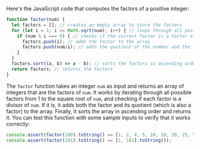 Here's the JavaScript code that computes the factors of a positive integer:
```javascript
function factor(num) {
  let factors = []; // creates an empty array to store the factors
  for (let i = 1; i <= Math.sqrt(num); i++) { // loops through all possible factors from 1 to the square root of the number
    if (num % i === 0) { // checks if the current factor is a factor of the number
      factors.push(i); // adds the factor to the array
      factors.push(num/i); // adds the quotient of the number and the factor to the array
    }
  }
  factors.sort((a, b) => a - b); // sorts the factors in ascending order
  return factors; // returns the factors
}
```
The `factor` function takes an integer `num` as input and returns an array of integers that are the factors of `num`. It works by iterating through all possible factors from 1 to the square root of `num`, and checking if each factor is a divisor of `num`. If it is, it adds both the factor and its quotient (which is also a factor) to the array. Finally, it sorts the array in ascending order and returns it.
You can test this function with some sample inputs to verify that it works correctly:
```javascript
console.assert(factor(100).toString() == [1, 2, 4, 5, 10, 10, 20, 25, 50, 100].toString());
console.assert(factor(101).toString() == [1, 101].toString());
```

